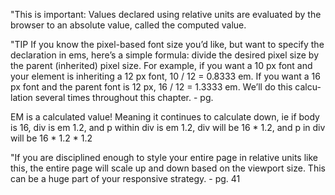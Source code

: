 "This is important: Values declared using relative units are evaluated by the browser to an absolute value, called the computed value.

"TIP If you know the pixel-based font size you’d like, but want to specify the declaration in ems, here’s a simple formula: divide the desired pixel size by the parent (inherited) pixel size. For example, if you want a 10 px font and your element is inheriting a 12 px font, 10 / 12 = 0.8333 em. If you want a 16 px font and the parent font is 12 px, 16 / 12 = 1.3333 em. We’ll do this calcu- lation several times throughout this chapter. - pg. 

EM is a calculated value! Meaning it continues to calculate down, ie if body is 16, div is em 1.2, and p within div is em 1.2, div will be 16 * 1.2, and p in div will be 16 * 1.2 * 1.2

"If you are disciplined enough to style your entire page in relative units like this, the entire page will scale up and down based on the viewport size. This can be a huge part of your responsive strategy. - pg. 41
